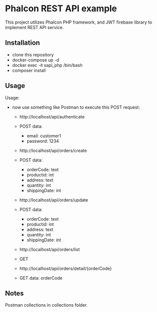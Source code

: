 # Phalcon REST API example

This project utilizes Phalcon PHP framework, and JWT firebase library to implement REST API service.

## Installation

- clone this repository 
- docker-compose up -d
- docker exec -it sapi_php /bin/bash
- composer install


## Usage

Usage:

- now use something like Postman to execute this POST request: 
	- http://localhost/api/authenticate
	- POST data:
		- email: customer1
		- password: 1234

	- http://localhost/api/orders/create
	- POST data:
		- orderCode: text
		- productid: int
		- address: text
		- quantity: int
		- shippingDate: int

	- http://localhost/api/orders/update
	- POST data:
		- orderCode: text
		- productid: int
		- address: text
		- quantity: int
		- shippingDate: int
		
	- http://localhost/api/orders/list
	- GET

	- http://localhost/api/orders/detail/{orderCode}
	- GET data: orderCode



## Notes

Postman collections in collections folder.

